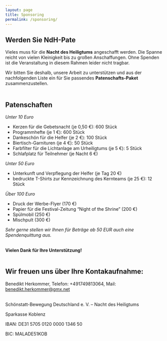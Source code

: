 ```yaml
---
layout: page
title: Sponsoring
permalink: /sponsoring/
---
```

## Werden Sie NdH-Pate

Vieles muss für die <strong>Nacht des Heiligtums</strong> angeschafft werden. Die Spanne reicht von vielen Kleinigkeit bis zu großen Anschaffungen. Ohne Spenden ist die Veranstaltung in diesem Rahmen leider nicht tragbar.<br />

Wir bitten Sie deshalb, unsere Arbeit zu unterstützen und aus der nachfolgenden Liste ein für Sie passendes <strong>Patenschafts-Paket</strong> zusammenzustellen.<br /><br />

## Patenschaften

<em> Unter 10 Euro </em>

* Kerzen für die Gebetsnacht (je 0,50 €): 600 Stück
* Programmhefte (je 1 €): 600 Stück
* Dankeschön für die Helfer (je 2 €): 100 Stück
* Biertisch-Garnituren (je 4 €): 50 Stück
* Farbfilter für die Lichtanlage am Urheiligtums (je 5 €): 5 Stück
* Schlafplatz für Teilnehmer (je Nacht 6 €)

<em> Unter 50 Euro </em>

* Unterkunft und Verpflegung der Helfer (je Tag 20 €)
* bedruckte T-Shirts zur Kennzeichnung des Kernteams (je 25 €): 12 Stück

<em> Über 100 Euro </em>

* Druck der Werbe-Flyer (170 €)
* Papier für die Festival-Zeitung “Night of the Shrine” (200 €)
* Spülmobil (250 €)
* Mischpult (300 €)

<em> Sehr gerne stellen wir Ihnen für Beträge ab 50 EUR auch eine Spendenquittung aus.</em> <br /><br />

<strong><strong> Vielen Dank für Ihre Unterstützung! </strong></strong><br /><br />

## Wir freuen uns über Ihre Kontakaufnahme:

Benedikt Herkommer, Telefon: +491749813064, Mail: benedikt.herkommer@gmx.net<br /><br />

Schönstatt-Bewegung Deutschland e. V. – Nacht des Heiligtums

Sparkasse Koblenz

IBAN: DE31 5705 0120 0000 1346 50

BIC: MALADE51KOB
